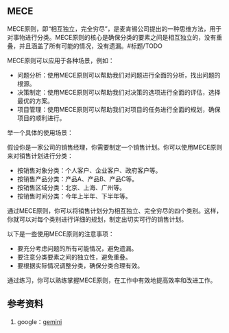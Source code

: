 ## MECE
MECE原则，即“相互独立，完全穷尽”，是麦肯锡公司提出的一种思维方法，用于对事物进行分类。MECE原则的核心是确保分类的要素之间是相互独立的，没有重叠，并且涵盖了所有可能的情况，没有遗漏。#标题/TODO

MECE原则可以应用于各种场景，例如：

* 问题分析：使用MECE原则可以帮助我们对问题进行全面的分析，找出问题的根源。
* 决策制定：使用MECE原则可以帮助我们对决策的选项进行全面的评估，选择最优的方案。
* 项目管理：使用MECE原则可以帮助我们对项目的任务进行全面的规划，确保项目的顺利进行。

举一个具体的使用场景：

假设你是一家公司的销售经理，你需要制定一个销售计划。你可以使用MECE原则来对销售计划进行分类：

* 按销售对象分类：个人客户、企业客户、政府客户等。
* 按销售产品分类：产品A、产品B、产品C等。
* 按销售区域分类：北京、上海、广州等。
* 按销售时间分类：今年上半年、下半年等。

通过MECE原则，你可以将销售计划分为相互独立、完全穷尽的四个类别。这样，你就可以对每个类别进行详细的规划，制定出切实可行的销售计划。

以下是一些使用MECE原则的注意事项：

* 要充分考虑问题的所有可能情况，避免遗漏。
* 要注意分类要素之间的独立性，避免重叠。
* 要根据实际情况调整分类，确保分类合理有效。

通过练习，你可以熟练掌握MECE原则，在工作中有效地提高效率和改进工作。

## 参考资料
1. google：[gemini](https://gemini.google.com/app)